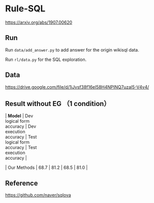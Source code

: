 # Rule-SQL 

https://arxiv.org/abs/1907.00620

## Run

Run `data/add_answer.py` to add answer for the origin wikisql data.

Run `rl/data.py` for the SQL exploration.

## Data

https://drive.google.com/file/d/1iJvsf38f16el58H4NPINQ7uzal5-V4v4/

## Result without EG （1 condition）

| **Model**   | Dev <br />logical form <br />accuracy | Dev<br />execution<br/> accuracy | Test<br /> logical form<br /> accuracy | Test<br /> execution<br /> accuracy |

| Our Methods | 68.7                     | 81.2               | 68.5                    | 81.0   |


## Reference

https://github.com/naver/sqlova
